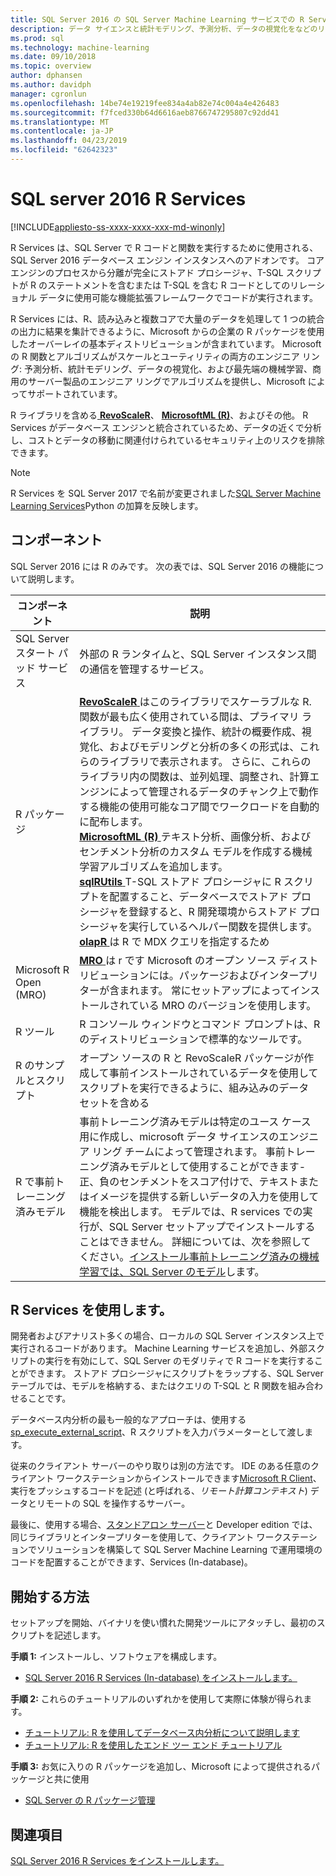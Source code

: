```yaml
---
title: SQL Server 2016 の SQL Server Machine Learning サービスでの R Services
description: データ サイエンスと統計モデリング、予測分析、データの視覚化をなどのリレーショナル データに対する統合された R タスク用の SQL Server で R です。
ms.prod: sql
ms.technology: machine-learning
ms.date: 09/10/2018
ms.topic: overview
author: dphansen
ms.author: davidph
manager: cgronlun
ms.openlocfilehash: 14be74e19219fee834a4ab82e74c004a4e426483
ms.sourcegitcommit: f7fced330b64d6616aeb8766747295807c92dd41
ms.translationtype: MT
ms.contentlocale: ja-JP
ms.lasthandoff: 04/23/2019
ms.locfileid: "62642323"
---
```

# <a name="r-services-in-sql-server-2016"></a>SQL server 2016 R Services
[!INCLUDE[appliesto-ss-xxxx-xxxx-xxx-md-winonly](../../includes/appliesto-ss-xxxx-xxxx-xxx-md-winonly.md)]

R Services は、SQL Server で R コードと関数を実行するために使用される、SQL Server 2016 データベース エンジン インスタンスへのアドオンです。 コア エンジンのプロセスから分離が完全にストアド プロシージャ、T-SQL スクリプトが R のステートメントを含むまたは T-SQL を含む R コードとしてのリレーショナル データに使用可能な機能拡張フレームワークでコードが実行されます。 

R Services には、R、読み込みと複数コアで大量のデータを処理して 1 つの統合の出力に結果を集計できるように、Microsoft からの企業の R パッケージを使用したオーバーレイの基本ディストリビューションが含まれています。 Microsoft の R 関数とアルゴリズムがスケールとユーティリティの両方のエンジニア リング: 予測分析、統計モデリング、データの視覚化、および最先端の機械学習、商用のサーバー製品のエンジニア リングでアルゴリズムを提供し、Microsoft によってサポートされています。 

R ライブラリを含める[ **RevoScaleR**](ref-r-revoscaler.md)、 [ **MicrosoftML (R)**](ref-r-microsoftml.md)、およびその他。 R Services がデータベース エンジンと統合されているため、データの近くで分析し、コストとデータの移動に関連付けられているセキュリティ上のリスクを排除できます。

> [!Note]
> R Services を SQL Server 2017 で名前が変更されました[SQL Server Machine Learning Services](../what-is-sql-server-machine-learning.md)Python の加算を反映します。

## <a name="components"></a>コンポーネント

SQL Server 2016 には R のみです。 次の表では、SQL Server 2016 の機能について説明します。

| コンポーネント | 説明 |
|-----------|-------------|
| SQL Server スタート パッド サービス | 外部の R ランタイムと、SQL Server インスタンス間の通信を管理するサービス。 |
| R パッケージ | [**RevoScaleR** ](ref-r-revoscaler.md)はこのライブラリでスケーラブルな R. 関数が最も広く使用されている間は、プライマリ ライブラリ。 データ変換と操作、統計の概要作成、視覚化、およびモデリングと分析の多くの形式は、これらのライブラリで表示されます。 さらに、これらのライブラリ内の関数は、並列処理、調整され、計算エンジンによって管理されるデータのチャンク上で動作する機能の使用可能なコア間でワークロードを自動的に配布します。  <br/>[**MicrosoftML (R)** ](ref-r-microsoftml.md)テキスト分析、画像分析、およびセンチメント分析のカスタム モデルを作成する機械学習アルゴリズムを追加します。 <br/>[**sqlRUtils** ](ref-r-sqlrutils.md) T-SQL ストアド プロシージャに R スクリプトを配置すること、データベースでストアド プロシージャを登録すると、R 開発環境からストアド プロシージャを実行しているヘルパー関数を提供します。<br/>[**olapR** ](ref-r-olapr.md)は R で MDX クエリを指定するため|
| Microsoft R Open (MRO) | [**MRO** ](https://mran.microsoft.com/open)は r です Microsoft のオープン ソース ディストリビューションには。パッケージおよびインタープリターが含まれます。 常にセットアップによってインストールされている MRO のバージョンを使用します。 |
| R ツール | R コンソール ウィンドウとコマンド プロンプトは、R のディストリビューションで標準的なツールです。  |
| R のサンプルとスクリプト |  オープン ソースの R と RevoScaleR パッケージが作成して事前インストールされているデータを使用してスクリプトを実行できるように、組み込みのデータ セットを含める |
| R で事前トレーニング済みモデル | 事前トレーニング済みモデルは特定のユース ケース用に作成し、microsoft データ サイエンスのエンジニア リング チームによって管理されます。 事前トレーニング済みモデルとして使用することができます-正、負のセンチメントをスコア付けで、テキストまたはイメージを提供する新しいデータの入力を使用して機能を検出します。 モデルでは、R services での実行が、SQL Server セットアップでインストールすることはできません。 詳細については、次を参照してください。[インストール事前トレーニング済みの機械学習では、SQL Server のモデル](../install/sql-pretrained-models-install.md)します。 |

## <a name="using-r-services"></a>R Services を使用します。

開発者およびアナリスト多くの場合、ローカルの SQL Server インスタンス上で実行されるコードがあります。 Machine Learning サービスを追加し、外部スクリプトの実行を有効にして、SQL Server のモダリティで R コードを実行することができます。 ストアド プロシージャにスクリプトをラップする、SQL Server テーブルでは、モデルを格納する、またはクエリの T-SQL と R 関数を組み合わせることです。

データベース内分析の最も一般的なアプローチは、使用する[sp_execute_external_script](../../relational-databases/system-stored-procedures/sp-execute-external-script-transact-sql.md)、R スクリプトを入力パラメーターとして渡します。

従来のクライアント サーバーのやり取りは別の方法です。 IDE のある任意のクライアント ワークステーションからインストールできます[Microsoft R Client](https://docs.microsoft.com/machine-learning-server/r-client/what-is-microsoft-r-client)、実行をプッシュするコードを記述 (と呼ばれる、*リモート計算コンテキスト*) データとリモートの SQL を操作するサーバー。 

最後に、使用する場合、[スタンドアロン サーバー](r-server-standalone.md)と Developer edition では、同じライブラリとインタープリターを使用して、クライアント ワークステーションでソリューションを構築して SQL Server Machine Learning で運用環境のコードを配置することができます、Services (In-database)。 

## <a name="how-to-get-started"></a>開始する方法

セットアップを開始、バイナリを使い慣れた開発ツールにアタッチし、最初のスクリプトを記述します。

**手順 1:** インストールし、ソフトウェアを構成します。 

+ [SQL Server 2016 R Services (In-database) をインストールします。](../install/sql-r-services-windows-install.md)

**手順 2:** これらのチュートリアルのいずれかを使用して実際に体験が得られます。

+ [チュートリアル: R を使用してデータベース内分析について説明します](../tutorials/sqldev-in-database-r-for-sql-developers.md)
+ [チュートリアル: R を使用したエンド ツー エンド チュートリアル](../tutorials/walkthrough-data-science-end-to-end-walkthrough.md)

**手順 3:** お気に入りの R パッケージを追加し、Microsoft によって提供されるパッケージと共に使用

+ [SQL Server の R パッケージ管理](install-additional-r-packages-on-sql-server.md)


## <a name="see-also"></a>関連項目

 [SQL Server 2016 R Services をインストールします。](../install/sql-r-services-windows-install.md)
